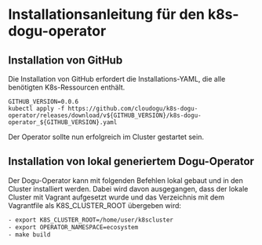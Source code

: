 # Installationsanleitung für den k8s-dogu-operator

## Installation von GitHub

Die Installation von GitHub erfordert die Installations-YAML, die alle benötigten K8s-Ressourcen enthält.

```
GITHUB_VERSION=0.0.6
kubectl apply -f https://github.com/cloudogu/k8s-dogu-operator/releases/download/v${GITHUB_VERSION}/k8s-dogu-operator_${GITHUB_VERSION}.yaml
```

Der Operator sollte nun erfolgreich im Cluster gestartet sein.

## Installation von lokal generiertem Dogu-Operator

Der Dogu-Operator kann mit folgenden Befehlen lokal gebaut und in den Cluster installiert werden. Dabei wird davon ausgegangen, dass der lokale Cluster mit Vagrant aufgesetzt wurde und das Verzeichnis mit dem Vagrantfile als K8S_CLUSTER_ROOT übergeben wird:

```bash
- export K8S_CLUSTER_ROOT=/home/user/k8scluster
- export OPERATOR_NAMESPACE=ecosystem
- make build
```